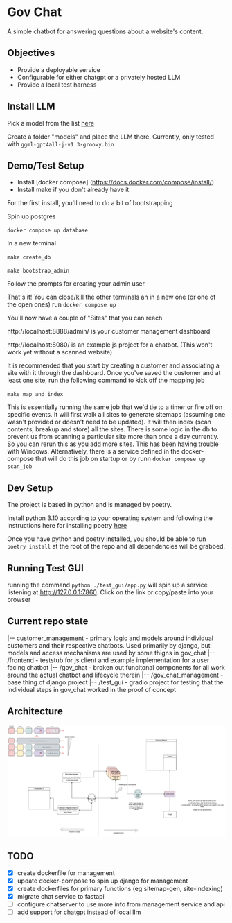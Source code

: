 # Gov Chat

A simple chatbot for answering questions about a website's content.

## Objectives

- Provide a deployable service 
- Configurable for either chatgpt or a privately hosted LLM
- Provide a local test harness

## Install LLM

Pick a model from the list [here](https://gpt4all.io/index.html)

Create a folder "models" and place the LLM there. Currently, only tested with `ggml-gpt4all-j-v1.3-groovy.bin`

## Demo/Test Setup

- Install [docker compose] (https://docs.docker.com/compose/install/)
- Install make if you don't already have it


For the first install, you'll need to do a bit of bootstrapping

Spin up postgres

`docker compose up database`

In a new terminal

`make create_db`

`make bootstrap_admin`

Follow the prompts for creating your admin user

That's it! You can close/kill the other terminals an in a new one (or one of the open ones) run
`docker compose up`


You'll now have a couple of "Sites" that you can reach 

http://localhost:8888/admin/ is your customer management dashboard

http://localhost:8080/ is an example js project for a chatbot. (This won't work yet without a scanned website)



It is recommended that you start by creating a customer and associating a site with it through the dashboard. Once you've saved the customer and at least one site, run the following command to kick off the mapping job

`make map_and_index`


This is essentially running the same job that we'd tie to a timer or fire off on specific events. It will first walk all sites to generate sitemaps (assuming one wasn't provided or doesn't need to be updated). It will then index (scan contents, breakup and store) all the sites. There is some logic in the db to prevent us from scanning a particular site more than once a day currently. So you can rerun this as you add more sites. This has been having trouble with Windows. Alternatively, there is a service defined in the docker-compose that will do this job on startup or by runn `docker compose up scan_job`



## Dev Setup 

The project is based in python and is managed by poetry. 

Install python 3.10 according to your operating system and following the instructions here for installing poetry [here](https://python-poetry.org/docs/)

Once you have python and poetry installed, you should be able to run `poetry install` at the root of the repo and all dependencies will be grabbed. 



## Running Test GUI

running the command `python ./test_gui/app.py` will spin up a service listening at http://127.0.0.1:7860. Click on the link or copy/paste into your browser


## Current repo state


|-- customer_management - primary logic and models around individual customers and their respective chatbots. Used primarily by django, but models and access mechanisms are used by some thigns in gov_chat
|-- /frontend - teststub for js client and example implementation for a user facing chatbot
|-- /gov_chat - broken out funcitonal components for all work around the actual chatbot and lifecycle therein
|-- /gov_chat_management - base thing of django project
|-- /test_gui - gradio project for testing that the individual steps in gov_chat worked in the proof of concept


## Architecture

![Arch](images/govchat-arch.png)

## TODO 

 - [x] create dockerfile for management
 - [x] update docker-compose to spin up django for management
 - [x] create dockerfiles for primary functions (eg sitemap-gen, site-indexing)
 - [x] migrate chat service to fastapi
 - [ ] configure chatserver to use more info from management service and api
 - [ ] add support for chatgpt instead of local llm